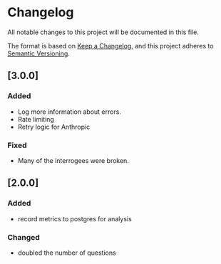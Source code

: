 # Changelog

All notable changes to this project will be documented in this file.

The format is based on [Keep a Changelog](https://keepachangelog.com/),
and this project adheres to [Semantic Versioning](https://semver.org/).

## [3.0.0]
### Added
- Log more information about errors.
- Rate limiting
- Retry logic for Anthropic

### Fixed
- Many of the interrogees were broken.

## [2.0.0]
### Added
- record metrics to postgres for analysis

### Changed
- doubled the number of questions
 

